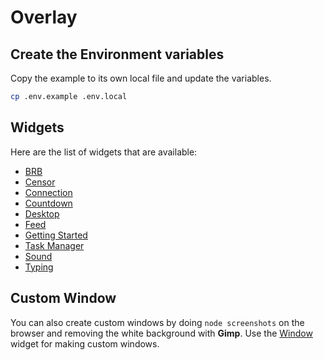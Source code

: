 # Overlay

## Create the Environment variables
Copy the example to its own local file and update the variables.
```sh
cp .env.example .env.local
```

## Widgets
Here are the list of widgets that are available:
- [BRB](https://overlay.boseriko.com/widget/brb)
- [Censor](https://overlay.boseriko.com/widget/censor)
- [Connection](https://overlay.boseriko.com/widget/connection)
- [Countdown](https://overlay.boseriko.com/widget/countdown)
- [Desktop](https://overlay.boseriko.com/widget/desktop)
- [Feed](https://overlay.boseriko.com/widget/feed)
- [Getting Started](https://overlay.boseriko.com/widget/getting-started)
- [Task Manager](https://overlay.boseriko.com/widget/task-manager)
- [Sound](https://overlay.boseriko.com/widget/sound)
- [Typing](https://overlay.boseriko.com/widget/typing)

## Custom Window
You can also create custom windows by doing `node screenshots` on the browser and removing the white background with **Gimp**. Use the [Window](https://overlay.boseriko.com/widget/window) widget for making custom windows.
